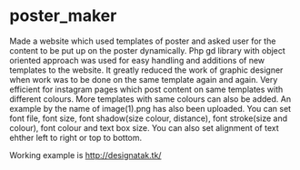 # poster_maker
Made a website which used templates of poster and asked user for the content to be put up on the poster dynamically. Php gd library with object oriented approach was used for easy handling and additions of new templates to the website. It greatly reduced the work of graphic designer when work was to be done on the same template again and again. Very efficient for instagram pages which post content on same templates with different colours. More templates with same colours can also be added.
An example by the name of image(1).png has also been uploaded.
You can set font file, font size, font shadow(size colour, distance), font stroke(size and colour), font colour and text box size. You can also set alignment of text ehther left to right or top to bottom.

Working example is   http://designatak.tk/

